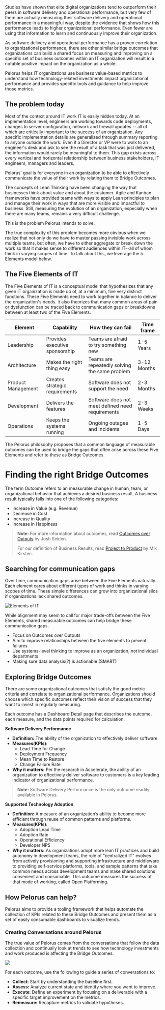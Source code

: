Studies have shown that elite digital organizations tend to outperform their peers in software delivery and operational performance, but very few of them are actually measuring their software delivery and operational performance in a meaningful way, despite the evidence that shows how this performance leads to higher organizational performance.  Even fewer are using that information to learn and continuously improve their organization.

As software delivery and operational performance has a proven correlation to organizational performance, there are other similar bridge outcomes that organizations can build a shared focus on measuring and improving on a specific set of business outcomes within an IT organization will result in a notable positive impact on the organization as a whole.

Pelorus helps IT organizations use business value-based metrics to understand how technology-related investments impact organizational performance and provides specific tools and guidance to help improve those metrics.

## The problem today
Most of the context around IT work IT is easily hidden today. At an implementation level, engineers are working towards code deployments, changes to server configuration, network and firewall updates -- all of which are critically important to the success of an organization. Any specific implementation details are generalized through summary reporting to anyone outside the work. Even if a Director or VP were to walk to an engineer's desk and ask to see the result of a task that was just delivered, the information would rarely be meaningful to them. This gap exists across every vertical and horizontal relationship between business stakeholders, IT engineers, managers and leaders.

Pelorus' goal is for everyone in an organization to be able to effectively communicate the value of their work by relating them to Bridge Outcomes.

The concepts of Lean Thinking have been changing the way that businesses think about value and about the customer. Agile and Kanban frameworks have provided teams with ways to apply Lean principles to plan and manage their work in ways that are more visible and impactful to business. Still, measuring the evolution of an organization, especially when there are many teams, remains a very difficult challenge.

This is the problem Pelorus intends to solve.

The true complexity of this problem becomes more obvious when we realize that not only do we have to master passing invisible work across multiple teams, but often, we have to either aggregate or break down the work so that it makes sense to different audiences within IT--all of whom think in varying scopes of time. To talk about this, we leverage the 5 Elements model below.

## The Five Elements of IT
The Five Elements of IT is a conceptual model that hypothesizes that any given IT organization is made up of, at a minimum, five very distinct functions. These Five Elements need to work together in balance to deliver the organization's needs. It also theorizes that many common areas of pain or dysfunction can be traced back to communication gaps or breakdowns between at least two of the Five Elements.

|Element|Capability|How they can fail|Time frame|
|--|--|--|--|
|Leadership|Provides executive sponsorship|Teams are afraid to try something new|1-5 Years|
|Architecture|Makes the right thing easy|Teams are repeatedly solving the same problem|3-12 Months|
|Product Management|Creates strategic requirements|Software does not support the need|2-3 Months|
|Development|Delivers the features|Software does not meet defined need requirements|2-3 Weeks|
|Operations|Keeps the systems running|Ongoing outages and incidents|1-5 Days|

The Pelorus philosophy proposes that a common language of measurable outcomes can be used to bridge the gaps that often arise across these Five Elements and refer to these as Bridge Outcomes.

# Finding the right Bridge Outcomes
The term Outcome refers to an measurable change in human, team, or organizational behavior that achieves a desired business result. A business result typically falls into one of the following categories:

* Increase in Value (e.g. Revenue)
* Decrease in Cost
* Increase in Quality
* Increase in Happiness

> **Note:** For more information about outcomes, read [Outcomes over Outputs](https://www.amazon.com/Outcomes-Over-Output-customer-behavior/dp/1091173265) by Josh Seiden.
>
> For our definition of Business Results, read [Project to Product](https://projecttoproduct.org/the-book/) by Mik Kirsten.

## Searching for communication gaps
Over time, communication gaps arise between the Five Elements naturally. Each element cares about different types of work and thinks in varying scopes of time. These simple differences can grow into organizational silos if organizations lack shared outcomes.

![Elements of IT](/Pelorus/ElementsOfIT.png)

While alignment may seem to call for major trade-offs between the Five Elements, shared measurable outcomes can help bridge these communication gaps.

* Focus on Outcomes over Outputs
* Aim to improve relationships between the five elements to prevent failures
* Use systems-level thinking to improve as an organization, not individual departments
* Making sure data analysis(?) is actionable (SMART)

## Exploring Bridge Outcomes
There are some organizational outcomes that satisfy the good metric criteria and correlate to organizational performance. Organizations should choose which specific outcomes reflect their vision of success that they want to invest in regularly measuring.

Each outcome has a Dashboard Detail page that describes the outcome, each measure, and the data points required for calculation.

**Software Delivery Performance**
* **Definition:** The ability of the organization to effectively deliver software.
* **Measures(KPIs):**
    * Lead Time for Change
    * Deployment Frequency
    * Mean Time to Restore
    * Change Failure Rate
* **Why it matters:** Per the research in Accelerate, the ability of an organization to effectively deliver software to customers is a key leading indicator of organizational performance.

> **Note:** Software Delivery Performance is the only outcome readily available in Pelorus.

**Supported Technology Adoption**
* **Definition:** A measure of an organization’s ability to become more efficient through reuse of common patterns and platforms.
* **Measures(KPIs):**
    * Adoption Lead Time
    * Adoption Rate
    * Operational Efficiency
    * Developer NPS
* **Why it matters:** As organizations adopt more lean IT practices and build autonomy in development teams, the role of "centralized IT" evolves from actively provisioning and supporting infrastructure and middleware to providing self-service platforms, tools, and sample patterns that take common needs across development teams and make shared solutions convenient and consumable. This outcome measures the success of that mode of working, called Open Platforming.

## How Pelorus can help?
Pelorus aims to provide a tooling framework that helps automate the collection of KPIs related to these Bridge Outcomes and present them as a set of easily consumable dashboards to visualize trends.

### Creating Conversations around Pelorus
The true value of Pelorus comes from the conversations that follow the data collection and continually look at trends to see how technology investments and work produced is affecting the Bridge Outcomes.

![](/Pelorus/ValueDevCycle.png)

For each outcome, use the following to guide a series of conversations to:

* **Collect:** Start by understanding the baseline first.
* **Assess:** Analyze current state and identify where you want to improve.
* **Execute:** Define an experiment by focusing on a deliverable with a specific target improvement on the metrics.
* **Remeasure:** Recapture metrics to validate hypotheses.
